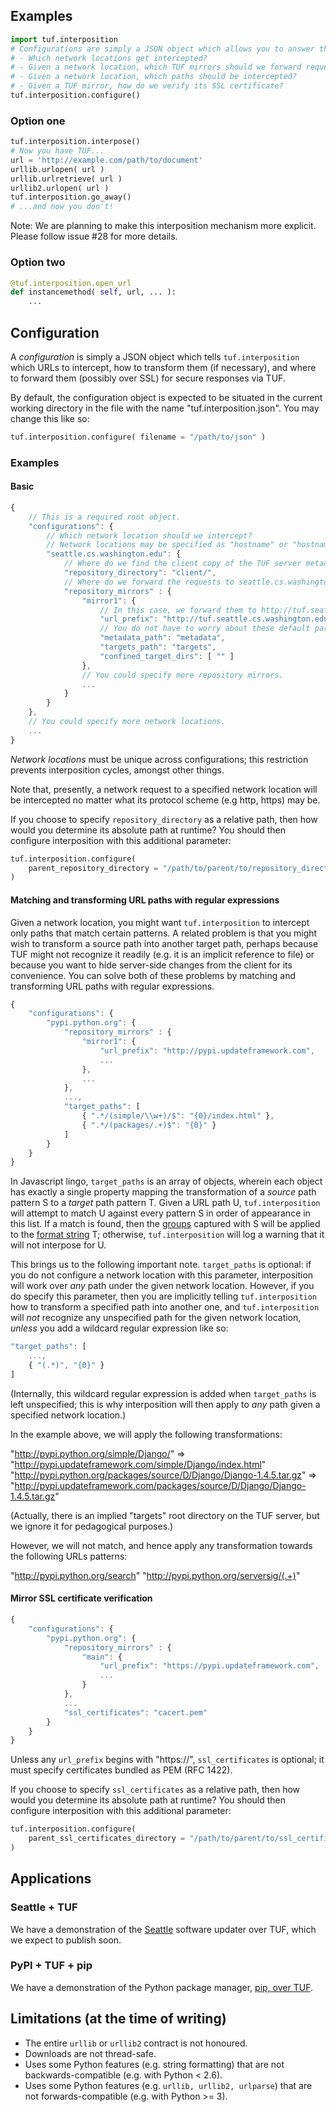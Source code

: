 ## Examples

```python
import tuf.interposition
# Configurations are simply a JSON object which allows you to answer these questions:
# - Which network locations get intercepted?
# - Given a network location, which TUF mirrors should we forward requests to?
# - Given a network location, which paths should be intercepted?
# - Given a TUF mirror, how do we verify its SSL certificate?
tuf.interposition.configure()
```

### Option one

```python
tuf.interposition.interpose()
# Now you have TUF...
url = 'http://example.com/path/to/document'
urllib.urlopen( url )
urllib.urlretrieve( url )
urllib2.urlopen( url )
tuf.interposition.go_away()
# ...and now you don't!
```

Note: We are planning to make this interposition mechanism more explicit.
Please follow issue #28 for more details.

### Option two

```python
@tuf.interposition.open_url
def instancemethod( self, url, ... ):
    ...
```

## Configuration

A *configuration* is simply a JSON object which tells `tuf.interposition` which
URLs to intercept, how to transform them (if necessary), and where to forward
them (possibly over SSL) for secure responses via TUF.

By default, the configuration object is expected to be situated in the current
working directory in the file with the name "tuf.interposition.json". You may
change this like so:

```python
tuf.interposition.configure( filename = "/path/to/json" )
```

### Examples

#### Basic

```javascript
{
    // This is a required root object.
    "configurations": {
        // Which network location should we intercept?
        // Network locations may be specified as "hostname" or "hostname:port".
        "seattle.cs.washington.edu": {
            // Where do we find the client copy of the TUF server metadata?
            "repository_directory": "client/",
            // Where do we forward the requests to seattle.cs.washington.edu?
            "repository_mirrors" : {
                "mirror1": {
                    // In this case, we forward them to http://tuf.seattle.cs.washington.edu
                    "url_prefix": "http://tuf.seattle.cs.washington.edu",
                    // You do not have to worry about these default parameters.
                    "metadata_path": "metadata",
                    "targets_path": "targets",
                    "confined_target_dirs": [ "" ]
                },
                // You could specify more repository mirrors.
                ...
            }
        }
    },
    // You could specify more network locations.
    ...
}
```

*Network locations* must be unique across configurations; this restriction
prevents interposition cycles, amongst other things.

Note that, presently, a network request to a specified network location will be
intercepted no matter what its protocol scheme (e.g http, https) may be.

If you choose to specify `repository_directory` as a relative path, then how
would you determine its absolute path at runtime? You should then configure
interposition with this additional parameter:

```python
tuf.interposition.configure(
    parent_repository_directory = "/path/to/parent/to/repository_directory"
)
```

#### Matching and transforming URL paths with regular expressions

Given a network location, you might want `tuf.interposition` to intercept only
paths that match certain patterns. A related problem is that you might wish to
transform a source path into another target path, perhaps because TUF might not
recognize it readily (e.g. it is an implicit reference to file) or because you
want to hide server-side changes from the client for its convenience. You can
solve both of these problems by matching and transforming URL paths with
regular expressions.

```javascript
{
    "configurations": {
        "pypi.python.org": {
            "repository_mirrors" : {
                "mirror1": {
                    "url_prefix": "http://pypi.updateframework.com",
                    ...
                },
                ...
            },
            ...,
            "target_paths": [
                { ".*/(simple/\\w+)/$": "{0}/index.html" },
                { ".*/(packages/.+)$": "{0}" }
            ]
        }
    }
}
```

In Javascript lingo, `target_paths` is an array of objects, wherein each object
has exactly a single property mapping the transformation of a *source* path
pattern S to a *target* path pattern T. Given a URL path U, `tuf.interposition`
will attempt to match U against every pattern S in order of appearance in this
list. If a match is found, then the
[groups](http://docs.python.org/2/library/re.html#match-objects) captured with S
will be applied to the [format
string](http://docs.python.org/2/library/string.html#string-formatting) T;
otherwise, `tuf.interposition` will log a warning that it will not interpose
for U.

This brings us to the following important note. `target_paths` is optional: if
you do not configure a network location with this parameter, interposition will
work over *any* path under the given network location. However, if you do
specify this parameter, then you are implicitly telling `tuf.interposition` how
to transform a specified path into another one, and `tuf.interposition` will
*not* recognize any unspecified path for the given network location, *unless*
you add a wildcard regular expression like so:

```javascript
"target_paths": [
    ...,
    { "(.*)", "{0}" }
]
```

(Internally, this wildcard regular expression is added when `target_paths` is
left unspecified; this is why interposition will then apply to *any* path given
a specified network location.)

In the example above, we will apply the following transformations:

"http://pypi.python.org/simple/Django/" => "http://pypi.updateframework.com/simple/Django/index.html"
"http://pypi.python.org/packages/source/D/Django/Django-1.4.5.tar.gz" => "http://pypi.updateframework.com/packages/source/D/Django/Django-1.4.5.tar.gz"

(Actually, there is an implied "targets" root directory on the TUF server, but
we ignore it for pedagogical purposes.)

However, we will not match, and hence apply any transformation towards the
following URLs patterns:

"http://pypi.python.org/search"
"http://pypi.python.org/serversig/(.+)"

#### Mirror SSL certificate verification

```javascript
{
    "configurations": {
        "pypi.python.org": {
            "repository_mirrors" : {
                "main": {
                    "url_prefix": "https://pypi.updateframework.com",
                    ...
                }
            },
            ...
            "ssl_certificates": "cacert.pem"
        }
    }
}
```

Unless any `url_prefix` begins with "https://", `ssl_certificates` is optional; it
must specify certificates bundled as PEM (RFC 1422).

If you choose to specify `ssl_certificates` as a relative path, then how
would you determine its absolute path at runtime? You should then configure
interposition with this additional parameter:

```python
tuf.interposition.configure(
    parent_ssl_certificates_directory = "/path/to/parent/to/ssl_certificates"
)
```

## Applications

### Seattle + TUF

We have a demonstration of the [Seattle](https://seattle.cs.washington.edu/)
software updater over TUF, which we expect to publish soon.

### PyPI + TUF + pip

We have a demonstration of the Python package manager, [pip, over
TUF](https://github.com/dachshund/pip/tree/tuf).

## Limitations (at the time of writing)

- The entire `urllib` or `urllib2` contract is not honoured.
- Downloads are not thread-safe.
- Uses some Python features (e.g. string formatting) that are not backwards-compatible (e.g. with Python < 2.6).
- Uses some Python features (e.g. `urllib, urllib2, urlparse`) that are not forwards-compatible (e.g. with Python >= 3).
